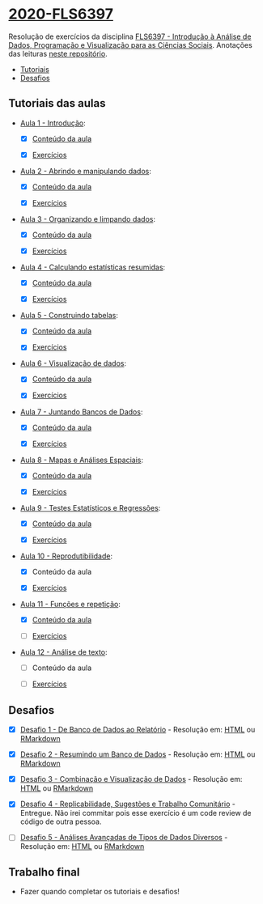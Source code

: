 # [2020-FLS6397](https://github.com/beatrizmilz/2020-FLS6397/)
Resolução de exercícios da disciplina [FLS6397 - Introdução à Análise de Dados, Programação e Visualização para as Ciências Sociais](https://jonnyphillips.github.io/Ciencia_de_Dados). Anotações das leituras [neste repositório](https://github.com/beatrizmilz/studying_R4DS).

- [Tutoriais](https://github.com/beatrizmilz/2020-FLS6397/#tutoriais-das-aulas)
- [Desafios](https://github.com/beatrizmilz/2020-FLS6397/#desafios)

## Tutoriais das aulas

- [Aula 1 - Introdução](https://jonnyphillips.github.io/Ciencia_de_Dados/introducao.html):
  - [x]  [Conteúdo da aula](https://beatrizmilz.github.io/2020-FLS6397/aula_1/1_introducao.html)
  - [x]  [Exercícios](https://beatrizmilz.github.io/2020-FLS6397/aula_1/1_introducao_exercicios.html)

    
- [Aula 2 - Abrindo e manipulando dados](https://jonnyphillips.github.io/Ciencia_de_Dados/abrindo_manipulando.html):
  - [x]  [Conteúdo da aula](https://beatrizmilz.github.io/2020-FLS6397/aula_2/aula_2.html)
  - [x]  [Exercícios](https://beatrizmilz.github.io/2020-FLS6397/aula_2/aula_2_exercicios.html)

    
    
- [Aula 3 - Organizando e limpando dados](https://jonnyphillips.github.io/Ciencia_de_Dados/limpando_dados.html):
  - [x]  [Conteúdo da aula](https://beatrizmilz.github.io/2020-FLS6397/aula_3/aula_3.html)
  - [x]  [Exercícios](https://beatrizmilz.github.io/2020-FLS6397/aula_3/aula_3_exercicios.html)

    
- [Aula 4 - Calculando estatísticas resumidas](https://jonnyphillips.github.io/Ciencia_de_Dados/Estatisticas_Resumidas.html):
  - [x]  [Conteúdo da aula](https://beatrizmilz.github.io/2020-FLS6397/aula_4/aula_4.html)
  - [x]  [Exercícios](https://beatrizmilz.github.io/2020-FLS6397/aula_4/aula_4_exercicios.html)



- [Aula 5 - Construindo tabelas](https://jonnyphillips.github.io/Ciencia_de_Dados/Tabelas.html):
  - [x]  [Conteúdo da aula](https://beatrizmilz.github.io/2020-FLS6397/aula_5/aula_5.html)
  - [x]   [Exercícios](https://beatrizmilz.github.io/2020-FLS6397/aula_5/aula_5_exercicios.html)

    
- [Aula 6 - Visualização de dados](https://jonnyphillips.github.io/Ciencia_de_Dados/Graficos.html):
  - [x]  [Conteúdo da aula](https://beatrizmilz.github.io/2020-FLS6397/aula_6/aula_6.html)
  - [x]   [Exercícios](https://beatrizmilz.github.io/2020-FLS6397/aula_6/aula_6_exercicios.html)

    
- [Aula 7 - Juntando Bancos de Dados](https://jonnyphillips.github.io/Ciencia_de_Dados/Juntando_Bancos.html):
  - [x]  [Conteúdo da aula](https://beatrizmilz.github.io/2020-FLS6397/aula_7/aula_7.Rmd)
  - [x]   [Exercícios](https://beatrizmilz.github.io/2020-FLS6397/aula_7/aula_7_exercicios.html)

    
    
- [Aula 8 - Mapas e Análises Espaciais](https://jonnyphillips.github.io/Ciencia_de_Dados/Mapas.html):
  - [x]  [Conteúdo da aula](https://beatrizmilz.github.io/2020-FLS6397/aula_8/aula_8.Rmd)
  - [x]   [Exercícios](https://beatrizmilz.github.io/2020-FLS6397/aula_8/aula_8_exercicios.html)

  
- [Aula 9 - Testes Estatísticos e Regressões](https://jonnyphillips.github.io/Ciencia_de_Dados/Regressoes.html):
  - [x]  [Conteúdo da aula](https://beatrizmilz.github.io/2020-FLS6397/aula_9/aula_9.Rmd)
  - [x]   [Exercícios](https://beatrizmilz.github.io/2020-FLS6397/aula_9/aula_9_exercicios.html)

    
    
    
- [Aula 10 - Reprodutibilidade](https://jonnyphillips.github.io/Ciencia_de_Dados/Reprodutibilidade.html):
  - [x]  Conteúdo da aula
  - [x]   [Exercícios](https://beatrizmilz.github.io/2020-FLS6397/aula_10/aula_10_exercicios.pdf)

  
  
- [Aula 11 - Funções e repetição](https://jonnyphillips.github.io/Ciencia_de_Dados/Repeticao.html):
  - [x]  [Conteúdo da aula](https://beatrizmilz.github.io/2020-FLS6397/aula_11/aula_11.Rmd)
  - [ ]   [Exercícios]()


- [Aula 12 - Análise de texto](https://jonnyphillips.github.io/Ciencia_de_Dados/Analise_Texto.html):
  - [ ]  Conteúdo da aula
  - [ ]   [Exercícios]()




## Desafios

- [x] [Desafio 1 - De Banco de Dados ao Relatório](https://jonnyphillips.github.io/Ciencia_de_Dados/Desafios/Desafio_1.html) - Resolução em: [HTML](https://beatrizmilz.github.io/2020-FLS6397/desafio_1/desafio_1.html) ou [RMarkdown](https://beatrizmilz.github.io/2020-FLS6397/desafio_1/desafio_1.Rmd)


- [x] [Desafio 2 - Resumindo um Banco de Dados](https://jonnyphillips.github.io/Ciencia_de_Dados/Desafios/Desafio_2.html) - Resolução em: [HTML](https://beatrizmilz.github.io/2020-FLS6397/desafio_2/desafio_2.html) ou [RMarkdown](https://beatrizmilz.github.io/2020-FLS6397/desafio_2/desafio_2.Rmd)


- [x] [Desafio 3 - Combinação e Visualização de Dados](https://jonnyphillips.github.io/Ciencia_de_Dados/Desafios/Desafio_3_v4.html) - Resolução em: [HTML](https://beatrizmilz.github.io/2020-FLS6397/desafio_3/desafio_3.html) ou [RMarkdown](https://beatrizmilz.github.io/2020-FLS6397/desafio_3/desafio_3.Rmd)


- [x] [Desafio 4 - Replicabilidade, Sugestões e Trabalho Comunitário](https://jonnyphillips.github.io/Ciencia_de_Dados/Desafios/Desafio_4_v1.html) - Entregue. Não irei commitar pois esse exercício é um code review de código de outra pessoa.

- [ ] [Desafio 5 - Análises Avançadas de Tipos de Dados Diversos](https://jonnyphillips.github.io/Ciencia_de_Dados/Desafios/Desafio_5_v1.html) - Resolução em: [HTML](https://beatrizmilz.github.io/2020-FLS6397/desafio_5/desafio_5.html) ou [RMarkdown](https://beatrizmilz.github.io/2020-FLS6397/desafio_5/desafio_5.Rmd)

## Trabalho final

- Fazer quando completar os tutoriais e desafios!